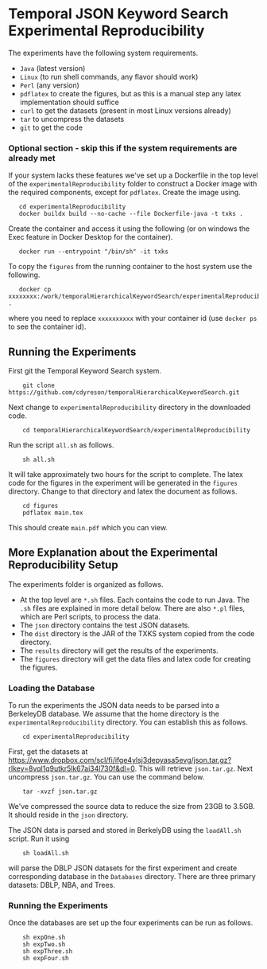 # Temporal JSON Keyword Search Experimental Reproducibility
The experiments have the following system requirements.

 - `Java` (latest version)
 - `Linux` (to run shell commands, any flavor should work)
 - `Perl` (any version)
 - `pdflatex` to create the figures, but as this is a manual step any latex implementation should suffice
 - `curl` to get the datasets (present in most Linux versions already)
 - `tar` to uncompress the datasets
 - `git` to get the code

### Optional section - skip this if the system requirements are already met 
If your system lacks these features we've set up a Dockerfile in the top level of the `experimentalReproducibility` folder to construct a Docker image with the required components, except for `pdflatex`. Create the image using.
```
   cd experimentalReproducibility
   docker buildx build --no-cache --file Dockerfile-java -t txks .     
```
Create the container and access it using the following (or on windows the Exec feature in Docker Desktop for the container).
```
   docker run --entrypoint "/bin/sh" -it txks 
``` 
To copy the `figures` from the running container to the host system use the following.
```
   docker cp xxxxxxxx:/work/temporalHierarchicalKeywordSearch/experimentalReproducibility/figures  .
```
where you need to replace `xxxxxxxxxx` with your container id (use `docker ps` to see the container id).

## Running the Experiments
First git the Temporal Keyword Search system.
```
    git clone https://github.com/cdyreson/temporalHierarchicalKeywordSearch.git
```
Next change to `experimentalReproducibility` directory in the downloaded code.
```
    cd temporalHierarchicalKeywordSearch/experimentalReproducibility
```
Run the script `all.sh` as follows.
```
    sh all.sh
```
It will take approximately two hours for the script to complete.  The latex code for the figures in the experiment will be generated in the `figures` directory. Change to that directory and latex the document as follows.
```
    cd figures
    pdflatex main.tex
```
This should create `main.pdf` which you can view.

## More Explanation about the Experimental Reproducibility Setup
The experiments folder is organized as follows.

 - At the top level are `*.sh` files.  Each contains the code to run Java.   The `.sh` files are explained in more detail below.  There are also `*.pl` files, which are Perl scripts, to process the data.
 - The `json` directory contains the test JSON datasets.
 - The `dist` directory is the JAR of the TXKS system copied from the code directory.
 - The `results` directory will get the results of the experiments.
 - The `figures` directory will get the data files and latex code for creating the figures.

### Loading the Database
To run the experiments the JSON data needs to be parsed into a BerkeleyDB database.  We assume that the home directory is the `experimentalReproducibility` directory.  You can establish this as follows.
```
    cd experimentalReproducibility
```
First, get the datasets at https://www.dropbox.com/scl/fi/ifge4ylsj3depyasa5evg/json.tar.gz?rlkey=8vql1q9utkr5lk67ai34l730f&dl=0.  This will retrieve  `json.tar.gz`.  Next uncompress `json.tar.gz`.  You can use the command below.
```
    tar -xvzf json.tar.gz
```
We've compressed the source data to reduce the size from 23GB to 3.5GB.  It should reside in the `json` directory.

The JSON data is parsed and stored in BerkelyDB using the `loadAll.sh` script.   Run it using
```
    sh loadAll.sh
```
will parse the DBLP JSON datasets for the first experiment and create corresponding database in the `Databases` directory.  There are three primary datasets: DBLP, NBA, and Trees.

### Running the Experiments
Once the databases are set up the four experiments can be run as follows.
```
    sh expOne.sh
    sh expTwo.sh
    sh expThree.sh
    sh expFour.sh
```